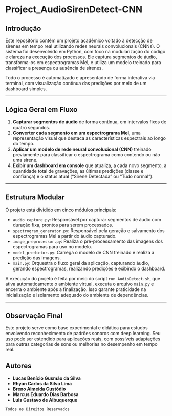 # Project_AudioSirenDetect-CNN

## Introdução

Este repositório contém um projeto acadêmico voltado à detecção de sirenes em tempo real utilizando redes neurais convolucionais (CNNs). O sistema foi desenvolvido em Python, com foco na modularização do código e clareza na execução dos processos. Ele captura segmentos de áudio, transforma-os em espectrogramas Mel, e utiliza um modelo treinado para classificar a presença ou ausência de sirenes. 

Todo o processo é automatizado e apresentado de forma interativa via terminal, com visualização contínua das predições por meio de um dashboard simples.

---

## Lógica Geral em Fluxo

1. **Capturar segmentos de áudio** de forma contínua, em intervalos fixos de quatro segundos.  
2. **Converter cada segmento em um espectrograma Mel**, uma representação visual que destaca as características espectrais ao longo do tempo.  
3. **Aplicar um modelo de rede neural convolucional (CNN)** treinado previamente para classificar o espectrograma como contendo ou não uma sirene.  
4. **Exibir um dashboard em console** que atualiza, a cada novo segmento, a quantidade total de gravações, as últimas predições (classe e confiança) e o status atual (“Sirene Detectada” ou “Tudo normal”).

---

## Estrutura Modular

O projeto está dividido em cinco módulos principais:

- `audio_capture.py`: Responsável por capturar segmentos de áudio com duração fixa, prontos para serem processados.  
- `spectrogram_generator.py`: Responsável pela geração e salvamento dos espectrogramas Mel a partir do áudio capturado.  
- `image_preprocessor.py`: Realiza o pré-processamento das imagens dos espectrogramas para uso no modelo.  
- `model_predictor.py`: Carrega o modelo de CNN treinado e realiza a predição das imagens.  
- `main.py`: Orquestra o fluxo geral da aplicação, capturando áudio, gerando espectrogramas, realizando predições e exibindo o dashboard.

A execução do projeto é feita por meio do script `run_AudioDetect.sh`, que ativa automaticamente o ambiente virtual, executa o arquivo `main.py` e encerra o ambiente após a finalização. Isso garante praticidade na inicialização e isolamento adequado do ambiente de dependências.

---

## Observação Final

Este projeto serve como base experimental e didática para estudos envolvendo reconhecimento de padrões sonoros com deep learning. Seu uso pode ser estendido para aplicações reais, com possíveis adaptações para outras categorias de sons ou melhorias no desempenho em tempo real.

## Autores

- **Lucas Benício Gusmão da Silva**
- **Rhyan Carlos da Silva Lima**
- **Breno Almeida Custódio**
- **Marcus Eduardo Dias Barbosa**
- **Luis Gustavo de Albuquerque**

``Todos os Direitos Reservados``
